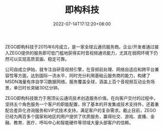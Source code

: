 ﻿---
weight: 
title: "即构科技"
description: "ZEGO即构科技于2015年6月成立，是一家全球云通讯服务商。企业/开发者通过接入ZEGO提供的服务即可低门槛地获得实时音视频通讯能力，尤其在弱网环境下仍然可以实现高质音画、稳定可靠。"
date: 2022-07-14T17:12:20+08:00
lastmod: 2022-07-14T10:12:20+08:00
draft: false
authors: ["Cindy"]
featuredImage: "610.png"
link: "https://www.zego.im/"
tags: ["即构科技","基础设施"]
categories: ["navigation"]
navigation: ["基础设施"]
lightgallery: true
toc: true
pinned: false
recommend: false
recommend1: false
---
ZEGO即构科技于2015年6月成立，是一家全球云通讯服务商。企业/开发者通过接入ZEGO提供的服务即可低门槛地获得实时音视频通讯能力，尤其在弱网环境下仍然可以实现高质音画、稳定可靠。

公司自成立伊始，就专注自研音视频引擎，在音频前处理、网络自适应和跨平台兼容性等方面，达到国际一流水平，同时充分利用基础云服务商的能力，构建了MSDN海量有序自学习数据网络，服务覆盖全球，涵盖上百个音视频互动业务场景，单日时长突破30亿分钟。

ZEGO即构科技致力于用顶尖云通讯技术创造服务价值。在向客户交付的过程中，坚持五个角色服务一个客户的职能配置，除了基本的开发集成技术支持外，还着重配合差异化咨询服务和VIP式技术支持，满足客户的复杂需求。截止目前，ZEGO已经为两百多个国家和地区的用户提供了优质服务，赢得社交、游戏、直播、金融、教育、医疗、呼叫中心和智能硬件等领域大量头部客户的信赖。